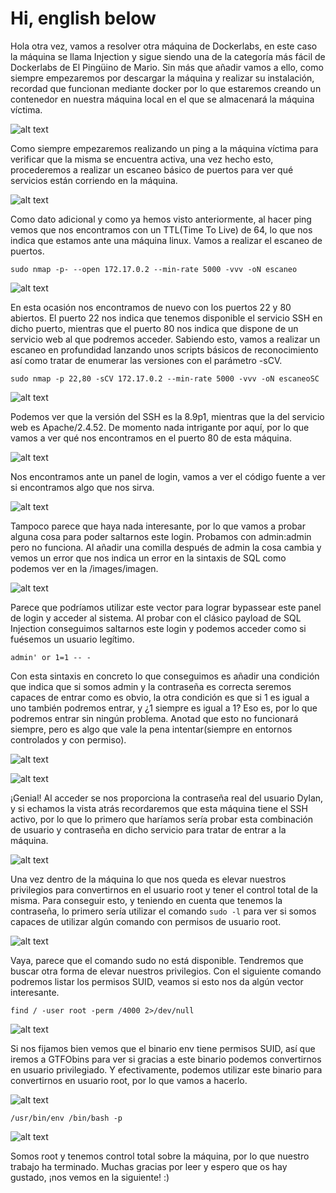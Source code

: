 # Hi, english below

Hola otra vez, vamos a resolver otra máquina de Dockerlabs, en este caso la máquina se llama Injection y sigue siendo una de la categoría más fácil de Dockerlabs de El Pingüino de Mario. 
Sin más que añadir vamos a ello, como siempre empezaremos por descargar la máquina y realizar su instalación, recordad que funcionan mediante docker por lo que estaremos creando un contenedor en nuestra máquina local en el que se almacenará la máquina víctima.


![alt text](/images/imagen.png)


Como siempre empezaremos realizando un ping a la máquina víctima para verificar que la misma se encuentra activa, una vez hecho esto, procederemos a realizar un escaneo básico de puertos para ver qué servicios están corriendo en la máquina.


![alt text](/images/image1.png)


Como dato adicional y como ya hemos visto anteriormente, al hacer ping vemos que nos encontramos con un TTL(Time To Live) de 64, lo que nos indica que estamos ante una máquina linux. Vamos a realizar el escaneo de puertos.

``` sudo nmap -p- --open 172.17.0.2 --min-rate 5000 -vvv -oN escaneo ```


![alt text](/images/image-1.png)


En esta ocasión nos encontramos de nuevo con los puertos 22 y 80 abiertos. El puerto 22 nos indica que tenemos disponible el servicio SSH en dicho puerto, mientras que el puerto 80 nos indica que dispone de un servicio web al que podremos acceder. Sabiendo esto, vamos a realizar un escaneo en profundidad lanzando unos scripts básicos de reconocimiento así como tratar de enumerar las versiones con el parámetro -sCV.

``` sudo nmap -p 22,80 -sCV 172.17.0.2 --min-rate 5000 -vvv -oN escaneoSC ```


![alt text](/images/image-2.png)


Podemos ver que la versión del SSH es la 8.9p1, mientras que la del servicio web es Apache/2.4.52. De momento nada intrigante por aquí, por lo que vamos a ver qué nos encontramos en el puerto 80 de esta máquina.


![alt text](/images/image.png)


Nos encontramos ante un panel de login, vamos a ver el código fuente a ver si encontramos algo que nos sirva.


![alt text](/images/image-3.png)


Tampoco parece que haya nada interesante, por lo que vamos a probar alguna cosa para poder saltarnos este login. Probamos con admin:admin pero no funciona. Al añadir una comilla después de admin la cosa cambia y vemos un error que nos indica un error en la sintaxis de SQL como podemos ver en la /images/imagen.


![alt text](/images/image-4.png)


Parece que podríamos utilizar este vector para lograr bypassear este panel de login y acceder al sistema. Al probar con el clásico payload de SQL Injection conseguimos saltarnos este login y podemos acceder como si fuésemos un usuario legítimo.

``` admin' or 1=1 -- - ```

Con esta sintaxis en concreto lo que conseguimos es añadir una condición que indica que si somos admin y la contraseña es correcta seremos capaces de entrar como es obvio, la otra condición es que si 1 es igual a uno también podremos entrar, y ¿1 siempre es igual a 1? Eso es, por lo que podremos entrar sin ningún problema. Anotad que esto no funcionará siempre, pero es algo que vale la pena intentar(siempre en entornos controlados y con permiso).


![alt text](/images/image-5.png)


![alt text](/images/image-7.png)


¡Genial! Al acceder se nos proporciona la contraseña real del usuario Dylan, y si echamos la vista atrás recordaremos que esta máquina tiene el SSH activo, por lo que lo primero que haríamos sería probar esta combinación de usuario y contraseña en dicho servicio para tratar de entrar a la máquina.


![alt text](/images/image-8.png)


Una vez dentro de la máquina lo que nos queda es elevar nuestros privilegios para convertirnos en el usuario root y tener el control total de la misma. Para conseguir esto, y teniendo en cuenta que tenemos la contraseña, lo primero sería utilizar el comando ``` sudo -l ``` para ver si somos capaces de utilizar algún comando con permisos de usuario root.


![alt text](/images/image-9.png)


Vaya, parece que el comando sudo no está disponible. Tendremos que buscar otra forma de elevar nuestros privilegios. Con el siguiente comando podremos listar los permisos SUID, veamos si esto nos da algún vector interesante.

``` find / -user root -perm /4000 2>/dev/null ```

![alt text](/images/image-10.png)


Si nos fijamos bien vemos que el binario env tiene permisos SUID, así que iremos a GTFObins para ver si gracias a este binario podemos convertirnos en usuario privilegiado. Y efectivamente, podemos utilizar este binario para convertirnos en usuario root, por lo que vamos a hacerlo.


![alt text](/images/image-11.png)


``` /usr/bin/env /bin/bash -p ```


![alt text](/images/image-12.png)

Somos root y tenemos control total sobre la máquina, por lo que nuestro trabajo ha terminado. Muchas gracias por leer y espero que os hay gustado, ¡nos vemos en la siguiente! :)

